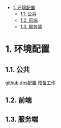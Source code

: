 <!-- TOC -->

- [1. 环境配置](#1-环境配置)
  - [1.1. 公共](#11-公共)
  - [1.2. 前端](#12-前端)
  - [1.3. 服务端](#13-服务端)

<!-- /TOC -->
# 1. 环境配置

## 1.1. 公共

[github dns配置](common/dns_setting.md)
[预备工作](common/preparatory_work.md)

## 1.2. 前端

## 1.3. 服务端
